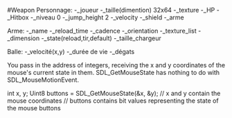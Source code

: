 #Weapon
Personnage:
-_joueur
-_taille(dimention) 32x64
-_texture
-_HP
-_Hitbox
-_niveau 0
-_jump_height 2
-_velocity
-_shield
-_arme

Arme:
-_name
-_reload_time
-_cadence
-_orientation
-_texture_list
-_dimension
-_state(reload,tir,default)
-_taille_chargeur

Balle:
-_velocité(x,y)
-_durée de vie
-_dégats


You pass in the address of integers, receiving the x and y coordinates of the mouse's current state in them. SDL_GetMouseState has nothing to do with SDL_MouseMotionEvent.

int x, y;
Uint8 buttons = SDL_GetMouseState(&x, &y);
// x and y contain the mouse coordinates
// buttons contains bit values representing the state of the mouse buttons
